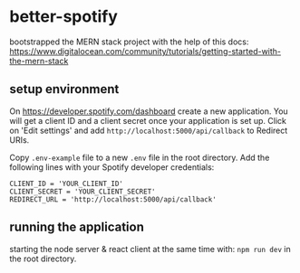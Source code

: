# better-spotify

bootstrapped the MERN stack project with the help of this docs:
https://www.digitalocean.com/community/tutorials/getting-started-with-the-mern-stack


## setup environment
On https://developer.spotify.com/dashboard create a new application.
You will get a client ID and a client secret once your application is set up.
Click on 'Edit settings' and add `http://localhost:5000/api/callback` to Redirect URIs.


Copy `.env-example` file to a new `.env` file in the root directory.
Add the following lines with your Spotify developer credentials:

```
CLIENT_ID = 'YOUR_CLIENT_ID'
CLIENT_SECRET = 'YOUR_CLIENT_SECRET'
REDIRECT_URL = 'http://localhost:5000/api/callback'
```

## running the application

starting the node server & react client at the same time with:
`npm run dev`
in the root directory.